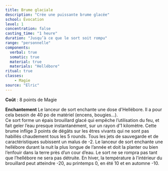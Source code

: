 ```yaml
---
title: Brume glaciale
description: "Crée une puissante brume glacée"
school: Évocation
level: 1
concentration: false
casting_time: "1 heure"
duration: "Jusqu’à ce que le sort soit rompu"
range: "personnelle"
components:
  verbal: true
  somatic: true
  material: true
  materials: "Hellébore"
ritual: true
classes:
    - Magie
source: "Elric"
---
```

**Coût** : 8 points de Magie  

**Enchantement** Le lanceur de sort enchante une dose d'Hellébore. Il a pour cela besoin de 40 po de matériel (encens, bougies...).  
Ce sort forme un épais brouillard glacé qui empêche l’utilisation du feu, et fait geler l’eau presque instantanément, sur un rayon d’1 kilomètre. Cette brume inflige 3 points de dégâts sur les êtres vivants qui ne sont pas habillés chaudement tous les 5 rounds. Tous les jets de sauvegarde et de caractéristiques subissent un malus de -2. Le lanceur de sort enchante une hellébore durant la nuit la plus longue de l’année et doit la planter ou bien l’enfouir dans la terre près d’un cour d’eau. Le sort ne se rompra pas tant que l’hellébore ne sera pas détruite. En hiver, la température à l’intérieur du brouillard peut atteindre -20, au printemps 0, en été 10 et en automne -10.  
